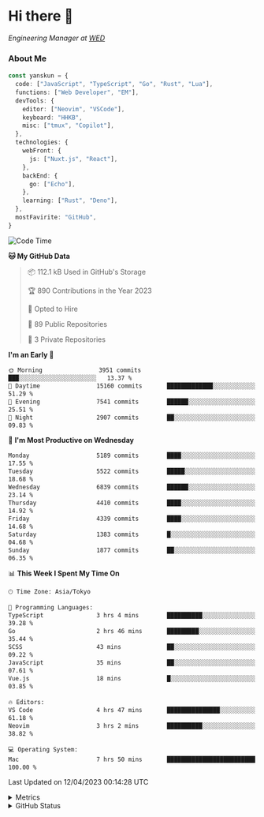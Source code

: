 # Hi there&nbsp;:wave:

<!-- ![Alt text](https://spotify-recently-played-readme.vercel.app/api?user=31kynbuubkiu3r4qh4hjuaglhfay) -->

_Engineering Manager at [WED](https://github.com/wedinc)_

### About Me

```ts
const yanskun = {
  code: ["JavaScript", "TypeScript", "Go", "Rust", "Lua"],
  functions: ["Web Developer", "EM"],
  devTools: {
    editor: ["Neovim", "VSCode"],
    keyboard: "HHKB",
    misc: ["tmux", "Copilot"],
  },
  technologies: {
    webFront: {
      js: ["Nuxt.js", "React"],
    },
    backEnd: {
      go: ["Echo"],
    },
    learning: ["Rust", "Deno"],
  },
  mostFavirite: "GitHub",
}
```

<!--START_SECTION:waka-->
![Code Time](http://img.shields.io/badge/Code%20Time-256%20hrs%2026%20mins-blue)

**🐱 My GitHub Data** 

> 📦 112.1 kB Used in GitHub's Storage 
 > 
> 🏆 890 Contributions in the Year 2023
 > 
> 💼 Opted to Hire
 > 
> 📜 89 Public Repositories 
 > 
> 🔑 3 Private Repositories 
 > 
**I'm an Early 🐤** 

```text
🌞 Morning                3951 commits        ███░░░░░░░░░░░░░░░░░░░░░░   13.37 % 
🌆 Daytime                15160 commits       █████████████░░░░░░░░░░░░   51.29 % 
🌃 Evening                7541 commits        ██████░░░░░░░░░░░░░░░░░░░   25.51 % 
🌙 Night                  2907 commits        ██░░░░░░░░░░░░░░░░░░░░░░░   09.83 % 
```
📅 **I'm Most Productive on Wednesday** 

```text
Monday                   5189 commits        ████░░░░░░░░░░░░░░░░░░░░░   17.55 % 
Tuesday                  5522 commits        █████░░░░░░░░░░░░░░░░░░░░   18.68 % 
Wednesday                6839 commits        ██████░░░░░░░░░░░░░░░░░░░   23.14 % 
Thursday                 4410 commits        ████░░░░░░░░░░░░░░░░░░░░░   14.92 % 
Friday                   4339 commits        ████░░░░░░░░░░░░░░░░░░░░░   14.68 % 
Saturday                 1383 commits        █░░░░░░░░░░░░░░░░░░░░░░░░   04.68 % 
Sunday                   1877 commits        ██░░░░░░░░░░░░░░░░░░░░░░░   06.35 % 
```


📊 **This Week I Spent My Time On** 

```text
🕑︎ Time Zone: Asia/Tokyo

💬 Programming Languages: 
TypeScript               3 hrs 4 mins        ██████████░░░░░░░░░░░░░░░   39.28 % 
Go                       2 hrs 46 mins       █████████░░░░░░░░░░░░░░░░   35.44 % 
SCSS                     43 mins             ██░░░░░░░░░░░░░░░░░░░░░░░   09.22 % 
JavaScript               35 mins             ██░░░░░░░░░░░░░░░░░░░░░░░   07.61 % 
Vue.js                   18 mins             █░░░░░░░░░░░░░░░░░░░░░░░░   03.85 % 

🔥 Editors: 
VS Code                  4 hrs 47 mins       ███████████████░░░░░░░░░░   61.18 % 
Neovim                   3 hrs 2 mins        ██████████░░░░░░░░░░░░░░░   38.82 % 

💻 Operating System: 
Mac                      7 hrs 50 mins       █████████████████████████   100.00 % 
```


 Last Updated on 12/04/2023 00:14:28 UTC
<!--END_SECTION:waka-->

<details>
  <summary>Metrics</summary>
  <img src="https://github.com/yanskun/yanskun/blob/main/github-metrics.svg" alt="Metrics">
</details>

<details>
  <summary>GitHub Status</summary>
  <picture>
    <source media="(prefers-color-scheme: dark)" srcset="https://raw.githubusercontent.com/yanskun/yanskun/master/profile-summary-card-output/nord_dark/0-profile-details.svg">
   <img src="https://raw.githubusercontent.com/yanskun/yanskun/master/profile-summary-card-output/default/0-profile-details.svg">
  </picture>
  <br>
  <picture>
    <source media="(prefers-color-scheme: dark)" srcset="https://raw.githubusercontent.com/yanskun/yanskun/master/profile-summary-card-output/nord_dark/1-repos-per-language.svg">
   <img src="https://raw.githubusercontent.com/yanskun/yanskun/master/profile-summary-card-output/default/1-repos-per-language.svg">
  </picture>
  <picture>
    <source media="(prefers-color-scheme: dark)" srcset="https://raw.githubusercontent.com/yanskun/yanskun/master/profile-summary-card-output/nord_dark/2-most-commit-language.svg">
   <img src="https://raw.githubusercontent.com/yanskun/yanskun/master/profile-summary-card-output/default/2-most-commit-language.svg">
  </picture>
  <br>
  <picture>
    <source media="(prefers-color-scheme: dark)" srcset="https://raw.githubusercontent.com/yanskun/yanskun/master/profile-summary-card-output/nord_dark/3-stats.svg">
   <img src="https://raw.githubusercontent.com/yanskun/yanskun/master/profile-summary-card-output/default/3-stats.svg">
  </picture>
  <picture>
    <source media="(prefers-color-scheme: dark)" srcset="https://raw.githubusercontent.com/yanskun/yanskun/master/profile-summary-card-output/nord_dark/4-productive-time.svg">
   <img src="https://raw.githubusercontent.com/yanskun/yanskun/master/profile-summary-card-output/default/4-productive-time.svg">
  </picture>
</details>
